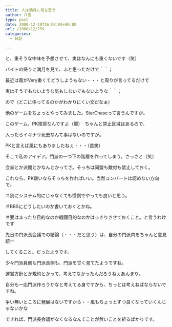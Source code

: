 ```yaml
---
title: 人は満月に何を思う
author: 八雲
type: post
date: 2000-12-10T16:02:04+00:00
url: /2000/12/759
categories:
  - 日記

---
```

と、重そうな中味を予想させて、実はなんにも重くないです（笑）
  
バイトの帰りに満月を見て、ふと思っただけで＾＾；
  
最近は風がVery重くてどうしようもない・・・と周りが言ってるだけで
  
実はそうでもないような気もしないでもないような＾＾；
  
ので（どこに係ってるのかがわかりにくい文だなぁ）
  
他のゲームをちょっとやってみました。StarChaseって言うんですが。
  
このゲーム、PK推奨なんですよ（爆）　ちゃんと禁止区域はあるので、
  
入ったらイキナリ死去なんて事はないのですが。
  
PKと言えば風にもありましたねぇ・・・（苦笑）
  
そこで私のアイデア。門派の一つ下の階層を作ってしまう。さっさと（笑）
  
会派とか派閥とかなんとかってさ。そっちは同盟も敵対も禁止しておく。
  
これなら、PK嫌いならそっちを作ればいい。当然コンバートは認めない方向で。
  
＃別にシステム的にじゃなくても慣例でやっても良いと思う。
  
＃BBSにどうしたいのか書いておくとかね。
  
＃要はまったり目的なのか戦闘目的なのかはっきりさせておくこと。と言うわけです
  
先日の門派長会議での結論（・・・だと思う）は、自分の門派内をちゃんと意見統一
  
してくること。だったようです。
  
少々門派員側も門派長側も、門派を甘く見てたようですね。
  
運営方針とか規約とかって、考えてなかったんだろうねぇあんまり。
  
自分も一応門派作ろうかなと考えてる身ですから、ちっとは考えねばならないですね。
  
争い無いところに発展はないですから・・風もちょっとずつ良くなっていくんじゃないかな
  
できれば、門派長会議がなくなるなんてことが無いことを祈るばかりです。